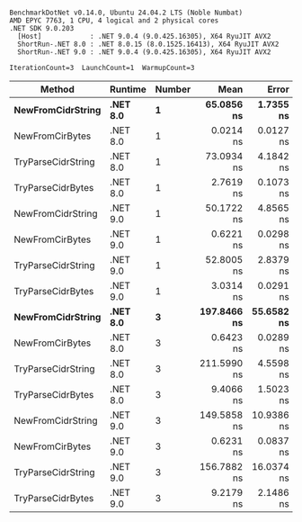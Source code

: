 ```

BenchmarkDotNet v0.14.0, Ubuntu 24.04.2 LTS (Noble Numbat)
AMD EPYC 7763, 1 CPU, 4 logical and 2 physical cores
.NET SDK 9.0.203
  [Host]            : .NET 9.0.4 (9.0.425.16305), X64 RyuJIT AVX2
  ShortRun-.NET 8.0 : .NET 8.0.15 (8.0.1525.16413), X64 RyuJIT AVX2
  ShortRun-.NET 9.0 : .NET 9.0.4 (9.0.425.16305), X64 RyuJIT AVX2

IterationCount=3  LaunchCount=1  WarmupCount=3  

```
| Method             | Runtime  | Number | Mean        | Error      | StdDev    | Min         | Max         | Allocated |
|------------------- |--------- |------- |------------:|-----------:|----------:|------------:|------------:|----------:|
| **NewFromCidrString**  | **.NET 8.0** | **1**      |  **65.0856 ns** |  **1.7355 ns** | **0.0951 ns** |  **64.9977 ns** |  **65.1866 ns** |         **-** |
| NewFromCirBytes    | .NET 8.0 | 1      |   0.0214 ns |  0.0127 ns | 0.0007 ns |   0.0206 ns |   0.0219 ns |         - |
| TryParseCidrString | .NET 8.0 | 1      |  73.0934 ns |  4.1842 ns | 0.2293 ns |  72.8963 ns |  73.3451 ns |         - |
| TryParseCidrBytes  | .NET 8.0 | 1      |   2.7619 ns |  0.1073 ns | 0.0059 ns |   2.7584 ns |   2.7687 ns |         - |
| NewFromCidrString  | .NET 9.0 | 1      |  50.1722 ns |  4.8565 ns | 0.2662 ns |  49.9314 ns |  50.4581 ns |         - |
| NewFromCirBytes    | .NET 9.0 | 1      |   0.6221 ns |  0.0298 ns | 0.0016 ns |   0.6206 ns |   0.6238 ns |         - |
| TryParseCidrString | .NET 9.0 | 1      |  52.8005 ns |  2.8379 ns | 0.1556 ns |  52.6954 ns |  52.9792 ns |         - |
| TryParseCidrBytes  | .NET 9.0 | 1      |   3.0314 ns |  0.0291 ns | 0.0016 ns |   3.0296 ns |   3.0327 ns |         - |
| **NewFromCidrString**  | **.NET 8.0** | **3**      | **197.8466 ns** | **55.6582 ns** | **3.0508 ns** | **195.4375 ns** | **201.2770 ns** |         **-** |
| NewFromCirBytes    | .NET 8.0 | 3      |   0.6423 ns |  0.0289 ns | 0.0016 ns |   0.6407 ns |   0.6438 ns |         - |
| TryParseCidrString | .NET 8.0 | 3      | 211.5990 ns |  4.5598 ns | 0.2499 ns | 211.4309 ns | 211.8862 ns |         - |
| TryParseCidrBytes  | .NET 8.0 | 3      |   9.4066 ns |  1.5023 ns | 0.0823 ns |   9.3424 ns |   9.4995 ns |         - |
| NewFromCidrString  | .NET 9.0 | 3      | 149.5858 ns | 10.9386 ns | 0.5996 ns | 149.0066 ns | 150.2039 ns |         - |
| NewFromCirBytes    | .NET 9.0 | 3      |   0.6231 ns |  0.0837 ns | 0.0046 ns |   0.6198 ns |   0.6283 ns |         - |
| TryParseCidrString | .NET 9.0 | 3      | 156.7882 ns | 16.0374 ns | 0.8791 ns | 155.7852 ns | 157.4248 ns |         - |
| TryParseCidrBytes  | .NET 9.0 | 3      |   9.2179 ns |  2.1486 ns | 0.1178 ns |   9.1377 ns |   9.3531 ns |         - |
